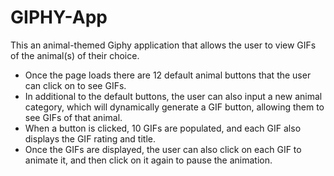 # GIPHY-App

This an animal-themed Giphy application that allows the user to view GIFs of the animal(s) of their choice. 

* Once the page loads there are 12 default animal buttons that the user can click on to see GIFs. 
* In additional to the default buttons, the user can also input a new animal category, which will dynamically generate a GIF button, allowing them to see GIFs of that animal. 
* When a button is clicked, 10 GIFs are populated, and each GIF also displays the GIF rating and title.
* Once the GIFs are displayed, the user can also click on each GIF to animate it, and then click on it again to pause the animation. 
